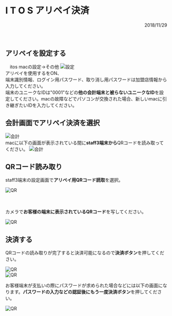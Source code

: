 # I T O S アリペイ決済
<div align="right">2018/11/29</div><br><br>



## アリペイを設定する
　itos macの設定->その他
![設定](./itosアリペイ決済/1.png "設定")<br>
 アリペイを使用するをON、<br>
 端末識別情報、ログイン用パスワード、取り消し用パスワードは加盟店情報から入力してください。<br>
 端末のユニークなIDは"0001"などの**他の会計端末と被らないユニークなID**を設定してください。macの故障などでパソコンが交換された場合、新しいmacに引き継ぎたいIDを入力してください。

## 会計画面でアリペイ決済を選択
![会計](./itosアリペイ決済/2.png "会計")<br>
macに以下の画面が表示されている間に**staff3端末から**QRコードを読み取ってください。
![会計](./itosアリペイ決済/3.png "会計")<br>

## QRコード読み取り
staff3端末の設定画面で**アリペイ用QRコード読取**を選択。

![QR](./itosアリペイ決済/4.png "QR")<br><br><br>


カメラで**お客様の端末に表示されているQRコード**を写してください。

![QR](./itosアリペイ決済/5.png "QR")<br>

## 決済する

QRコードの読み取りが完了すると決済可能になるので**決済ボタン**を押してください。

![QR](./itosアリペイ決済/6.png "QR")<br>
![QR](./itosアリペイ決済/7.png "QR")<br>

お客様端末が支払いの際にパスワードが求められた場合などには以下の画面になります。**パスワードの入力などの認証後にもう一度決済ボタン**を押してください。

![QR](./itosアリペイ決済/8.png "QR")<br>
